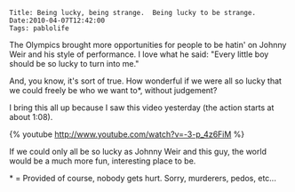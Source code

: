     Title: Being lucky, being strange.  Being lucky to be strange.
    Date:2010-04-07T12:42:00
    Tags: pablolife

The Olympics brought more opportunities for people to be hatin' on Johnny Weir
and his style of performance. I love what he said:  "Every little boy should be
so lucky to turn into me."

And, you know, it's sort of true. How wonderful if we were all so lucky that
we could freely be who we want to\*, without judgement?

I bring this all up because I saw this video yesterday (the action starts at
about 1:08).

{% youtube http://www.youtube.com/watch?v=-3-p_4z6FiM %}

If we could only all be so lucky as Johnny Weir and this guy, the world would
be a much more fun, interesting place to be.


\* = Provided of course, nobody gets hurt. Sorry, murderers, pedos, etc...
